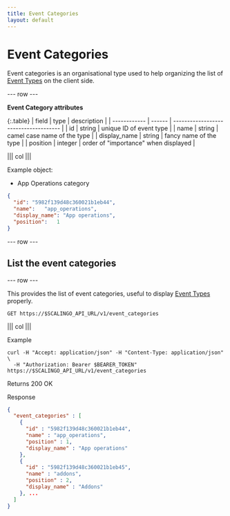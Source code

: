```yaml
---
title: Event Categories
layout: default
---
```


# Event Categories

Event categories is an organisational type used to help organizing the list of
[Event Types](/event_types) on the client side.

--- row ---

**Event Category attributes**

{:.table}
| field        | type    | description                           |
| ------------ | ------  | ------------------------------------- |
| id           | string  | unique ID of event type               |
| name         | string  | camel case name of the type           |
| display_name | string  | fancy name of the type                |
| position     | integer | order of "importance" when displayed  |

||| col |||

Example object:

* App Operations category

```json
{
  "id": "5982f139d48c360021b1eb44",
  "name":	"app_operations",
  "display_name": "App operations",
  "position":	1
}
```

--- row ---

## List the event categories

--- row ---

This provides the list of event categories, useful to display [Event Types](/event_types) properly.

`GET https://$SCALINGO_API_URL/v1/event_categories`

||| col |||

Example

```shell
curl -H "Accept: application/json" -H "Content-Type: application/json" \
  -H "Authorization: Bearer $BEARER_TOKEN" https://$SCALINGO_API_URL/v1/event_categories
```

Returns 200 OK

Response

```json
{
  "event_categories" : [
    {
      "id" : "5982f139d48c360021b1eb44",
      "name" : "app_operations",
      "position" : 1,
      "display_name" : "App operations"
    },
    {
      "id" : "5982f139d48c360021b1eb45",
      "name" : "addons",
      "position" : 2,
      "display_name" : "Addons"
    }, ...
  ]
}
```

